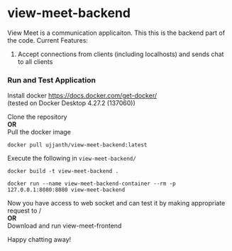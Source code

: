 # view-meet-backend

 View Meet is a communication applicaiton. This this is the backend part of the code. Current Features:
 1. Accept connections from clients (including localhosts) and sends chat to all clients

### Run and Test Application

Install docker https://docs.docker.com/get-docker/<br>
(tested on Docker Desktop 4.27.2 (137060))

Clone the repository<br>
**OR**<br>
Pull the docker image
```docker
docker pull ujjanth/view-meet-backend:latest
```

Execute the following in `view-meet-backend/`
```docker
docker build -t view-meet-backend .
```

```docker
docker run --name view-meet-backend-container --rm -p 127.0.0.1:8080:8080 view-meet-backend
```

Now you have access to web socket and can test it by making appropriate request to /<br>
**OR**<br>
Download and run view-meet-frontend

Happy chatting away!
